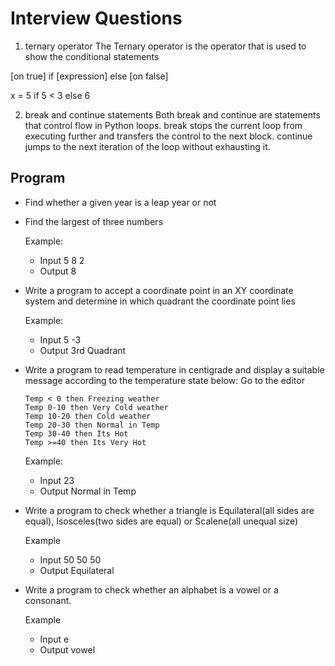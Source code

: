 # Interview Questions

1. ternary operator
The Ternary operator is the operator that is used to show the conditional statements

[on true] if [expression] else [on false]

x = 5 if 5 < 3 else 6

2. break and continue statements
Both break and continue are statements that control flow in Python loops. break stops the current loop from executing
further and transfers the control to the next block. continue jumps to the next iteration of the loop without exhausting it.

## Program

* Find whether a given year is a leap year or not
* Find the largest of three numbers 
    
  Example: 
  * Input 5 8 2 
  * Output 8
* Write a program to accept a coordinate point in an XY coordinate system and determine in which quadrant the coordinate point lies
    
    Example:
  * Input 5 -3 
  * Output 3rd Quadrant
* Write a program to read temperature in centigrade and display a suitable message according to the temperature state below: Go to the editor

  ```
  Temp < 0 then Freezing weather
  Temp 0-10 then Very Cold weather
  Temp 10-20 then Cold weather
  Temp 20-30 then Normal in Temp
  Temp 30-40 then Its Hot
  Temp >=40 then Its Very Hot
  ```
  
    Example:
  * Input 23 
  * Output Normal in Temp
* Write a program to check whether a triangle is Equilateral(all sides are equal), Isosceles(two sides are equal) or Scalene(all unequal size)
  
    Example
  * Input 50 50 50
  * Output Equilateral
* Write a program to check whether an alphabet is a vowel or a consonant.
    
    Example
  * Input e
  * Output vowel